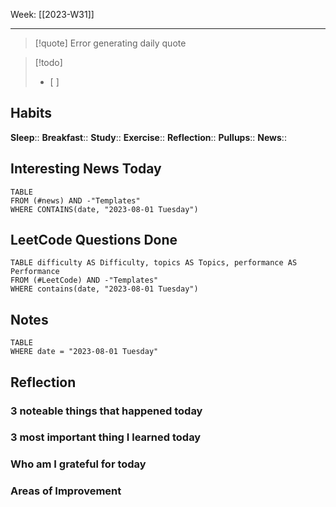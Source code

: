Week: [[2023-W31]]
- - -
>[!quote]
Error generating daily quote

>[!todo]
>- [ ] 


## Habits

**Sleep**::
**Breakfast**::
**Study**:: 
**Exercise**:: 
**Reflection**:: 
**Pullups**::
**News**::

## Interesting News Today

```dataview
TABLE 
FROM (#news) AND -"Templates"
WHERE CONTAINS(date, "2023-08-01 Tuesday") 
```

## LeetCode Questions Done

```dataview
TABLE difficulty AS Difficulty, topics AS Topics, performance AS Performance
FROM (#LeetCode) AND -"Templates"
WHERE contains(date, "2023-08-01 Tuesday") 
```

## Notes

```dataview
TABLE
WHERE date = "2023-08-01 Tuesday"
```

## Reflection

### 3 noteable things that happened today

### 3 most important thing I learned today

### Who am I grateful for today

### Areas of Improvement